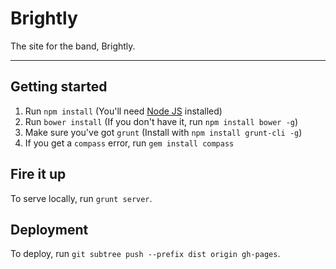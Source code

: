 # Brightly

The site for the band, Brightly.

---

## Getting started

1. Run `npm install` (You'll need [Node JS](http://nodejs.org) installed)
2. Run `bower install` (If you don't have it, run `npm install bower -g`)
3. Make sure you've got `grunt` (Install with `npm install grunt-cli -g`)
4. If you get a `compass` error, run `gem install compass`

## Fire it up

To serve locally, run `grunt server`.

## Deployment

To deploy, run `git subtree push --prefix dist origin gh-pages`.